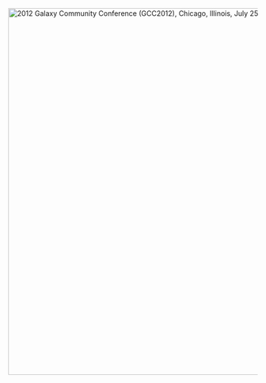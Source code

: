 <div class='center'><div class='grey'>
<a href='/events/gcc2012/'><img src="/src/events/gcc2012/GCC2012LogoWide800.png" alt="2012 Galaxy Community Conference (GCC2012), Chicago, Illinois, July 25-27, 2012" width="740" /></a>
</div></div>
<br /><br />
